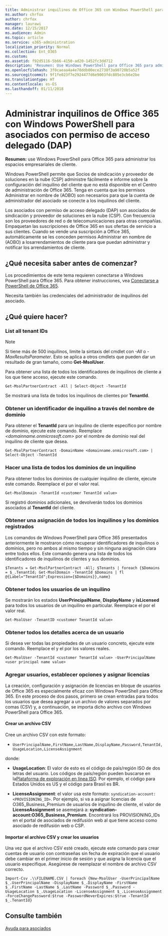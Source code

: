 ```yaml
---
title: Administrar inquilinos de Office 365 con Windows PowerShell para asociados con permiso de acceso delegado (DAP)
ms.author: chrfox
author: chrfox
manager: laurawi
ms.date: 12/15/2017
ms.audience: Admin
ms.topic: article
ms.service: o365-administration
localization_priority: Normal
ms.collection: Ent_O365
ms.custom: 
ms.assetid: f92d5116-5b66-4150-ad20-1452fc3dd712
description: 'Resumen: Use Windows PowerShell para Office 365 para administrar los arrendamientos de cliente.'
ms.openlocfilehash: 3f0caeaa4a4e70ddb00ece2738f3a90720b5a52f
ms.sourcegitcommit: 9f1fe023f7e2924477d6e9003fdc805e3cb6e2be
ms.translationtype: HT
ms.contentlocale: es-ES
ms.lasthandoff: 01/11/2018
---
```

# <a name="manage-office-365-tenants-with-windows-powershell-for-delegated-access-permissions-dap-partners"></a>Administrar inquilinos de Office 365 con Windows PowerShell para asociados con permiso de acceso delegado (DAP)

 **Resumen:** use Windows PowerShell para Office 365 para administrar los espacios empresariales de cliente.
  
Windows PowerShell permite que Socios de sindicación y proveedor de soluciones en la nube (CSP) administre fácilmente e informe sobre la configuración del inquilino del cliente que no está disponible en el Centro de administración de Office 365. Tenga en cuenta que los permisos Administrar en nombre de (AOBO) son necesarios para que la cuenta de administrador del asociado se conecte a los inquilinos del cliente.
  
Los asociados con permiso de acceso delegado (DAP) son asociados de sindicación y proveedor de soluciones en la nube (CSP). Con frecuencia son los proveedores de red o de telecomunicaciones para otras compañías. Empaquetan las suscripciones de Office 365 en sus ofertas de servicio a sus clientes. Cuando se vende una suscripción a Office 365, automáticamente se les conceden permisos Administrar en nombre de (AOBO) a losarrendamientos de cliente para que puedan administrar y notificar los arrendamientos de cliente.
## <a name="what-do-you-need-to-know-before-you-begin"></a>¿Qué necesita saber antes de comenzar?

Los procedimientos de este tema requieren conectarse a Windows PowerShell para Office 365. Para obtener instrucciones, vea [Conectarse a PowerShell de Office 365](connect-to-office-365-powershell.md).
  
Necesita también las credenciales del administrador de inquilinos del asociado.
  
## <a name="what-do-you-want-to-do"></a>¿Qué quiere hacer?

### <a name="list-all-tenant-ids"></a>List all tenant IDs

> [!NOTE]
> Si tiene más de 500 inquilinos, limite la sintaxis del cmdlet con  _-All_ o _-MaxResultsParameter_. Esto se aplica a otros cmdlets que pueden dar un resultado de gran tamaño, como **Get-MsolUser**.
  
Para obtener una lista de todos los identificadores de inquilinos de cliente a los que tiene acceso, ejecute este comando.
  
```
Get-MsolPartnerContract -All | Select-Object -TenantId
```

Se mostrará una lista de todos los inquilinos de clientes por **TenantId**.
  
### <a name="get-a-tenant-id-by-using-the-domain-name"></a>Obtener un identificador de inquilino a través del nombre de dominio

Para obtener el **TenantId** para un inquilino de cliente específico por nombre de dominio, ejecute este comando. Reemplace _<domainname.onmicrosoft.com>_ por el nombre de dominio real del inquilino de cliente que desea.
  
```
Get-MsolPartnerContract -DomainName <domainname.onmicrosoft.com> | Select-Object -TenantId
```

### <a name="list-all-domains-for-a-tenant"></a>Hacer una lista de todos los dominios de un inquilino

Para obtener todos los dominios de cualquier inquilino de cliente, ejecute este comando. Reemplace el  _<customer TenantId value>_ por el valor real.
  
```
Get-MsolDomain -TenantId <customer TenantId value>
```

Si registró dominios adicionales, se devolverán todos los dominios asociados al **TenantId** del cliente.
  
### <a name="get-a-mapping-of-all-tenants-and-registered-domains"></a>Obtener una asignación de todos los inquilinos y los dominios registrados

Los comandos de Windows PowerShell para Office 365 presentados anteriormente le mostraron cómo recuperar identificadores de inquilinos o dominios, pero no ambos al mismo tiempo y sin ninguna asignación clara entre todos ellos. Este comando genera una lista de todos los identificadores de inquilinos de clientes y sus dominios.
  
```
$Tenants = Get-MsolPartnerContract -All; $Tenants | foreach {$Domains = $_.TenantId; Get-MsolDomain -TenantId $Domains | fl @{Label="TenantId";Expression={$Domains}},name}
```

### <a name="get-all-users-for-a-tenant"></a>Obtener todos los usuarios de un inquilino

Se mostrarán los estados **UserPrincipalName**, **DisplayName** y **isLicensed** para todos los usuarios de un inquilino en particular. Reemplace el _<customer TenantId value>_ por el valor real.
  
```
Get-MsolUser -TenantID <customer TenantId value>
```

### <a name="get-all-details-about-a-user"></a>Obtener todos los detalles acerca de un usuario

Si desea ver todas las propiedades de un usuario concreto, ejecute este comando. Reemplace el  _<customer TenantId value>_ y el _<user principal name value>_ por los valores reales.
  
```
Get-MsolUser -TenantId <customer TenantId value> -UserPrincipalName <user principal name value>
```

### <a name="add-users-set-options-and-assign-licenses"></a>Agregar usuarios, establecer opciones y asignar licencias

La creación, configuración y asignación de licencias en bloque de usuarios de Office 365 es especialmente eficaz con Windows PowerShell para Office 365. En este proceso de dos pasos, primero se crean entradas para todos los usuarios que desea agregar a un archivo de valores separados por comas (CSV) y, a continuación, se importa dicho archivo con Windows PowerShell para Office 365. 
  
#### <a name="create-a-csv-file"></a>Crear un archivo CSV

Cree un archivo CSV con este formato:
  
-  `UserPrincipalName,FirstName,LastName,DisplayName,Password,TenantId,UsageLocation,LicenseAssignment`
    
donde:
  
- **UsageLocation**: El valor de esto es el código de país/región ISO de dos letras del usuario. Los códigos de país/región pueden buscarse en la[Plataforma de exploración en línea ISO](https://go.microsoft.com/fwlink/p/?LinkId=532703). Por ejemplo, el código para Estados Unidos es US y el código para Brasil es BR. 
    
- **LicenseAssignment**: el valor usa este formato: `syndication-account:<PROVISIONING_ID>`. Por ejemplo, si va a asignar licencias de O365_Business_Premium de usuarios de inquilino de cliente, el valor de **LicenseAssignment** se asemejará a: **syndication-account:O365_Business_Premium**. Encontrará los PROVISIONING_IDs en el portal de asociados de redifusión web al que tiene acceso como asociado de redifusión web o CSP.
    
#### <a name="import-the-csv-file-and-create-the-users"></a>Importar el archivo CSV y crear los usuarios

Una vez que el archivo CSV esté creado, ejecute este comando para crear cuentas de usuario con contraseñas sin fecha de expiración que el usuario debe cambiar en el primer inicio de sesión y que asigna la licencia que el usuario especifique. Asegúrese de reemplazar el nombre de archivo CSV correcto.
  
```
Import-Csv .\\FILENAME.CSV | foreach {New-MsolUser -UserPrincipalName $_.UserPrincipalName -DisplayName $_.DisplayName -FirstName $_.FirstName -LastName $_.LastName -Password $_.Password -UsageLocation $_.UsageLocation -LicenseAssignment $_.LicenseAssignment -ForceChangePassword:$true -PasswordNeverExpires:$true -TenantId $_.TenantId}
```

## <a name="see-also"></a>Consulte también

#### 

[Ayuda para asociados](https://go.microsoft.com/fwlink/p/?LinkId=533477)

